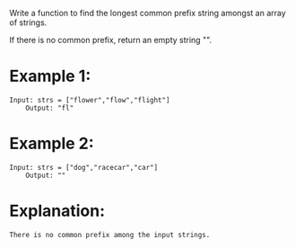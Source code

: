 
Write a function to find the longest common prefix string amongst an array of strings.

If there is no common prefix, return an empty string "".


# Example 1:
    Input: strs = ["flower","flow","flight"]
        Output: "fl"
# Example 2:
    Input: strs = ["dog","racecar","car"]
        Output: ""

# Explanation:
    There is no common prefix among the input strings.